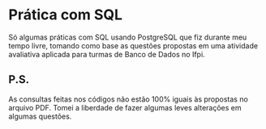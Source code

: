 # Prática com SQL

Só algumas práticas com SQL usando PostgreSQL que fiz durante meu tempo livre, tomando como base as questões propostas em uma atividade
avaliativa aplicada para turmas de Banco de Dados no Ifpi.

## P.S.

As consultas feitas nos códigos não estão 100% iguais às propostas no arquivo
PDF. Tomei a liberdade de fazer algumas leves alterações em algumas questões.

